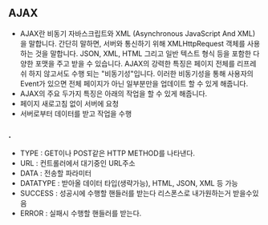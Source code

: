 ## AJAX
 - AJAX란 비동기 자바스크립트와 XML (Asynchronous JavaScript And XML)을 말합니다. 간단히 말하면, 서버와 통신하기 위해 XMLHttpRequest 객체를 사용하는 것을 말합니다. JSON, XML, HTML 그리고 일반 텍스트 형식 등을 포함한 다양한 포맷을 주고 받을 수 있습니다. AJAX의 강력한 특징은 페이지 전체를 리프레쉬 하지 않고서도 수행 되는 "비동기성"입니다. 이러한 비동기성을 통해 사용자의 Event가 있으면 전체 페이지가 아닌 일부분만을 업데이트 할 수 있게 해줍니다.
 - AJAX의 주요 두가지 특징은 아래의 작업을 할 수 있게 해줍니다.
 - 페이지 새로고침 없이 서버에 요청
 - 서버로부터 데이터를 받고 작업을 수행

### .
 - TYPE : GET이나 POST같은 HTTP METHOD를 나타낸다.
 - URL : 컨트롤러에서 대기중인 URL주소
 - DATA : 전송할 파라미터
 - DATATYPE : 받아올 데이터 타입(생략가능), HTML, JSON, XML 등 가능
 - SUCCESS : 성공시에 수행할 핸들러를 받는다 리스폰스로 내가원하는거 받을수있음
 - ERROR : 실패시 수행할 핸들러를 받는다.

